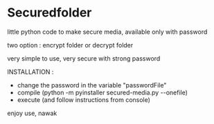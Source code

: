 # Securedfolder

little python code to make secure media, available only with password

two option : encrypt folder or decrypt folder

very simple to use, very secure with strong password

INSTALLATION :

  - change the password in the variable "passwordFile" 
  - compile (python -m pyinstaller secured-media.py --onefile) 
  - execute (and follow instructions from console) 

enjoy use, nawak
